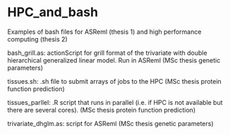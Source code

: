 # HPC_and_bash
Examples of  bash files for ASReml (thesis 1) and high performance computing (thesis 2)

bash_grill.as: actionScript for  grill format of the 
trivariate with double hierarchical generalized linear model. Run in ASReml (MSc thesis genetic parameters)

tissues.sh: .sh file to submit arrays of jobs to the HPC (MSc thesis protein function prediction)

tissues_parllel: .R script that runs in parallel (i.e. if HPC is not available but there are several cores).
(MSc thesis protein function prediction)

trivariate_dhglm.as: script for ASReml (MSc thesis genetic parameters)
